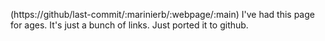 (https://github/last-commit/:marinierb/:webpage/:main)
I've had this page for ages. It's just a bunch of links.
Just ported it to github.